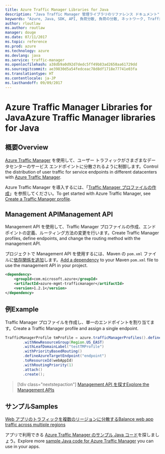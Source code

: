```yaml
---
title: Azure Traffic Manager Libraries for Java
description: "Java Traffic Manager 管理ライブラリのリファレンス ドキュメント"
keywords: "Azure, Java, SDK, API, 負荷分散, 負荷の分散, ネットワーク, Traffic Manager"
author: rloutlaw
ms.author: routlaw
manager: douge
ms.date: 07/11/2017
ms.topic: reference
ms.prod: azure
ms.technology: azure
ms.devlang: java
ms.service: traffic-manager
ms.openlocfilehash: a38db9a0d92d7dedc5ff49b83ad2658aa61729dd
ms.sourcegitcommit: ae39830d5a54fedceac78d8df1718e77741e03fa
ms.translationtype: HT
ms.contentlocale: ja-JP
ms.lasthandoff: 09/09/2017
---
```

# <a name="azure-traffic-manager-libraries-for-java"></a><span data-ttu-id="5e217-104">Azure Traffic Manager Libraries for Java</span><span class="sxs-lookup"><span data-stu-id="5e217-104">Azure Traffic Manager libraries for Java</span></span>

## <a name="overview"></a><span data-ttu-id="5e217-105">概要</span><span class="sxs-lookup"><span data-stu-id="5e217-105">Overview</span></span>

<span data-ttu-id="5e217-106">[Azure Traffic Manager](/azure/traffic-manager/traffic-manager-overview) を使用して、ユーザー トラフィックがさまざまなデータセンターのサービス エンドポイントに分散されるように制御します。</span><span class="sxs-lookup"><span data-stu-id="5e217-106">Control the distribution of user traffic for service endpoints in different datacenters with [Azure Traffic Manager](/azure/traffic-manager/traffic-manager-overview).</span></span>

<span data-ttu-id="5e217-107">Azure Traffic Manager を導入するには、「[Traffic Manager プロファイルの作成](/azure/traffic-manager/traffic-manager-create-profile)」を参照してください。</span><span class="sxs-lookup"><span data-stu-id="5e217-107">To get started with Azure Traffic Manager, see [Create a Traffic Manager profile](/azure/traffic-manager/traffic-manager-create-profile).</span></span>

## <a name="management-api"></a><span data-ttu-id="5e217-108">Management API</span><span class="sxs-lookup"><span data-stu-id="5e217-108">Management API</span></span>

<span data-ttu-id="5e217-109">Management API を使用して、Traffic Manager プロファイルの作成、エンドポイントの定義、ルーティング方法の変更を行います。</span><span class="sxs-lookup"><span data-stu-id="5e217-109">Create Traffic Manager profiles, define endpoints, and change the routing method with the management API.</span></span> 

<span data-ttu-id="5e217-110">プロジェクトで Management API を使用するには、Maven の `pom.xml` ファイルに[依存関係を追加](https://maven.apache.org/guides/getting-started/index.html#How_do_I_use_external_dependencies)します。</span><span class="sxs-lookup"><span data-stu-id="5e217-110">[Add a dependency](https://maven.apache.org/guides/getting-started/index.html#How_do_I_use_external_dependencies) to your Maven `pom.xml` file to use the management API in your project.</span></span>  

```XML
<dependency>
    <groupId>com.microsoft.azure</groupId>
    <artifactId>azure-mgmt-trafficmanager</artifactId>
    <version>1.2.1</version>
</dependency>
```   

## <a name="example"></a><span data-ttu-id="5e217-111">例</span><span class="sxs-lookup"><span data-stu-id="5e217-111">Example</span></span>

<span data-ttu-id="5e217-112">Traffic Manager プロファイルを作成し、単一のエンドポイントを割り当てます。</span><span class="sxs-lookup"><span data-stu-id="5e217-112">Create a Traffic Manager profile and assign a single endpoint.</span></span>

```java
TrafficManagerProfile tmProfile = azure.trafficManagerProfiles().define("testTMProfile")
        .withNewResourceGroup(Region.US_EAST)
        .withLeafDomainLabel("testTMProfile")
        .withPriorityBasedRouting()
        .defineAzureTargetEndpoint("endpoint")
        .toResourceId(webAppId)
        .withRoutingPriority(1)
        .attach()
        .create();
```

> [!div class="nextstepaction"]
> [<span data-ttu-id="5e217-113">Management API を探す</span><span class="sxs-lookup"><span data-stu-id="5e217-113">Explore the Management APIs</span></span>](/java/api/overview/azure/trafficmanager/managementapi)

## <a name="samples"></a><span data-ttu-id="5e217-114">サンプル</span><span class="sxs-lookup"><span data-stu-id="5e217-114">Samples</span></span>

[<span data-ttu-id="5e217-115">Web アプリのトラフィックを複数のリージョンに分散する</span><span class="sxs-lookup"><span data-stu-id="5e217-115">Balance web app traffic across multiple regions</span></span>](https://github.com/Azure-Samples/traffic-manager-java-manage-profiles)

<span data-ttu-id="5e217-116">アプリで利用できる [Azure Traffic Manager のサンプル Java コード](https://azure.microsoft.com/resources/samples/?platform=java&term=traffic)を探しましょう。</span><span class="sxs-lookup"><span data-stu-id="5e217-116">Explore more [sample Java code for Azure Traffic Manager](https://azure.microsoft.com/resources/samples/?platform=java&term=traffic) you can use in your apps.</span></span>
